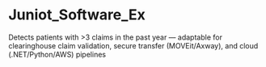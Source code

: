 # Juniot_Software_Ex
Detects patients with >3 claims in the past year — adaptable for clearinghouse claim validation, secure transfer (MOVEit/Axway), and cloud (.NET/Python/AWS) pipelines
